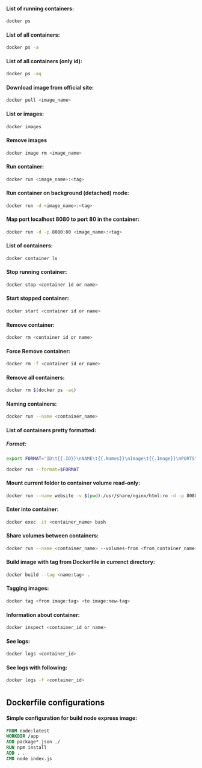 #### List of running containers:
```bash
docker ps
```
#### List of all containers:
```bash
docker ps -a
```
#### List of all containers (only id):
```bash
docker ps -aq
```
#### Download image from official site:
```bash
docker pull <image_name>
```
#### List or images:
```bash
docker images
```
#### Remove images
```bash
docker image rm <image_name>
```
#### Run container:
```bash
docker run <image_name>:<tag>
```
#### Run container on background (detached) mode:
```bash
docker run -d <image_name>:<tag>
```
#### Map port localhost 8080 to port 80 in the container:
```bash
docker run -d -p 8080:80 <image_name>:<tag>
```
#### List of containers:
```bash
docker container ls
```
#### Stop running container:
```bash
docker stop <container id or name> 
```
#### Start stopped container:
```bash
docker start <container id or name>
``` 
#### Remove container:
```bash
docker rm <container id or name>
```
#### Force Remove container:
```bash
docker rm -f <container id or name>
```
#### Remove all containers:
```bash
docker rm $(docker ps -aq)
```
#### Naming containers:
```bash
docker run --name <container_name>
```
#### List of containers pretty formatted:
##### Format:
```bash
export FORMAT="ID\t{{.ID}}\nNAME\t{{.Names}}\nImage\t{{.Image}}\nPORTS\t{{.Ports}}\nCOMMAND\t{{.Command}}\nCREATED\t{{.CreatedAt}}\nSTATUS\t{{.Status}}\n"
```
```bash
docker run --format=$FORMAT
```
#### Mount current folder to container volume read-only:
```bash
docker run --name website -v $(pwd):/usr/share/nginx/html:ro -d -p 8080:80 nginx
```
#### Enter into container:
```bash
docker exec -it <container_name> bash
```
#### Share volumes between containers:
```bash
docker run --name <container_name> --volumes-from <from_container_name> -d nginx
```
#### Build image with tag from Dockerfile in currenct directory:
```bash
docker build --tag <name:tag> .
```
#### Tagging images:
```bash
docker tag <from image:tag> <to image:new-tag>
```
#### Information about container:
```bash
docker inspect <container_id or name>
```
#### See logs:
```bash
docker logs <container_id>
```
#### See logs with following:
```bash
docker logs -f <container_id>
```
#
## Dockerfile configurations
#### Simple configuration for build node express image:
```Dockerfile
FROM node:latest
WORKDIR /app
ADD package*.json ./
RUN npm install
ADD . .
CMD node index.js
```
